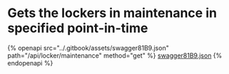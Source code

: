 # Gets the lockers in maintenance in specified point-in-time

{% openapi src="../.gitbook/assets/swagger81B9.json" path="/api/locker/maintenance" method="get" %}
[swagger81B9.json](../.gitbook/assets/swagger81B9.json)
{% endopenapi %}

